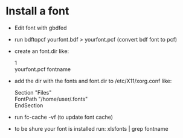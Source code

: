 Install a font
==============

- Edit font with gbdfed
- run bdftopcf yourfont.bdf > yourfont.pcf (convert bdf font to pcf)
- create an font.dir like:

  1  
  yourfont.pcf fontname

- add the dir with the fonts and font.dir to /etc/X11/xorg.conf like:

  Section "Files"  
     FontPath    "/home/user/.fonts"  
  EndSection

- run fc-cache -vf  (to update font cache)
- to be shure your font is installed run: xlsfonts | grep fontname
